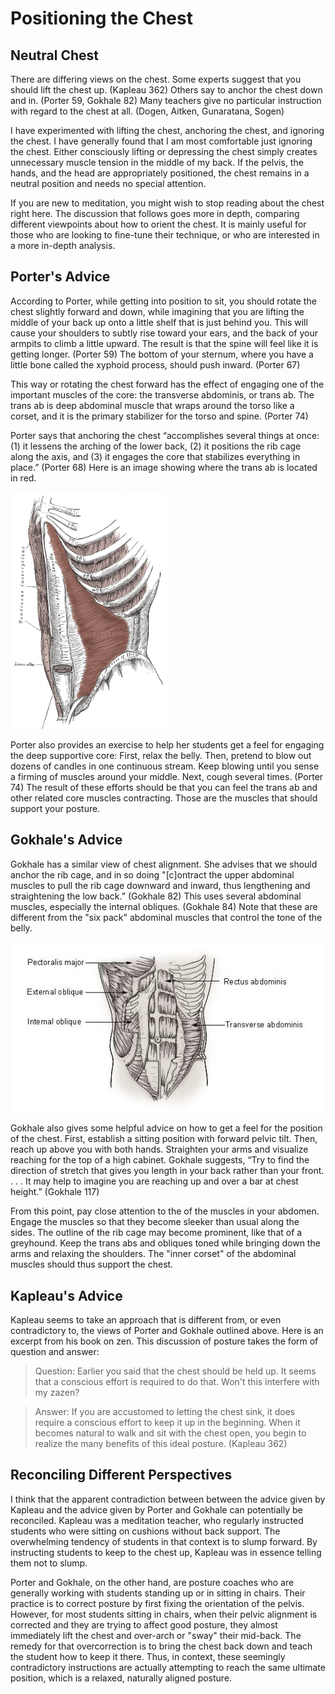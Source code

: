 # Positioning the Chest

## Neutral Chest

There are differing views on the chest. Some experts suggest that you should lift the chest up. (Kapleau 362) Others say to anchor the chest down and in. (Porter 59, Gokhale 82) Many teachers give no particular instruction with regard to the chest at all. (Dogen, Aitken, Gunaratana, Sogen) 

I have experimented with lifting the chest, anchoring the chest, and ignoring the chest. I have generally found that I am most comfortable just ignoring the chest. Either consciously lifting or depressing the chest simply creates unnecessary muscle tension in the middle of my back. If the pelvis, the hands, and the head are appropriately positioned, the chest remains in a neutral position and needs no special attention. 

If you are new to meditation, you might wish to stop reading about the chest right here. The discussion that follows goes more in depth, comparing different viewpoints about how to orient the chest. It is mainly useful for those who are looking to fine-tune their technique, or who are interested in a more in-depth analysis.

## Porter's Advice

According to Porter, while getting into position to sit, you should rotate the chest slightly forward and down, while imagining that you are lifting the middle of your back up onto a little shelf that is just behind you. This will cause your shoulders to subtly rise toward your ears, and the back of your armpits to climb a little upward. The result is that the spine will feel like it is getting longer. (Porter 59) The bottom of your sternum, where you have a little bone called the xyphoid process, should push inward. (Porter 67)

This way or rotating the chest forward has the effect of engaging one of the important muscles of the core: the transverse abdominis, or trans ab. The trans ab is deep abdominal muscle that wraps around the torso like a corset, and it is the primary stabilizer for the torso and spine. (Porter 74)

Porter says that anchoring the chest “accomplishes several things at once: (1) it lessens the arching of the lower back, (2) it positions the rib cage along the axis, and (3) it engages the core that stabilizes everything in place.” (Porter 68) Here is an image showing where the trans ab is located in red.

<div class="center-image"><img src="/static/images/transab.png" class="page-standard img-responsive" style="width: 250px"></div>

Porter also provides an exercise to help her students get a feel for engaging the deep supportive core: First, relax the belly. Then, pretend to blow out dozens of candles in one continuous stream. Keep blowing until you sense a firming of muscles around your middle. Next, cough several times. (Porter 74) The result of these efforts should be that you can feel the trans ab and other related core muscles contracting. Those are the muscles that should support your posture.

## Gokhale's Advice

Gokhale has a similar view of chest alignment. She advises that we should anchor the rib cage, and in so doing "[c]ontract the upper abdominal muscles to pull the rib cage downward and inward, thus lengthening and straightening the low back.” (Gokhale 82) This uses several abdominal muscles, especially the internal obliques. (Gokhale 84) Note that these are different from the "six pack" abdominal muscles that control the tone of the belly.

<div class="center-image"><img src="/static/images/abs.jpg" class="page-standard img-responsive" style="width: 600px"></div>

Gokhale also gives some helpful advice on how to get a feel for the position of the chest. First, establish a sitting position with forward pelvic tilt. Then, reach up above you with both hands. Straighten your arms and visualize reaching for the top of a high cabinet. Gokhale suggests, “Try to find the direction of stretch that gives you length in your back rather than your front. . . . It may help to imagine you are reaching up and over a bar at chest height.” (Gokhale 117)

From this point, pay close attention to the of the muscles in your abdomen. Engage the muscles so that they become sleeker than usual along the sides. The outline of the rib cage may become prominent, like that of a greyhound. Keep the trans abs and obliques toned while bringing down the arms and relaxing the shoulders. The "inner corset" of the abdominal muscles should thus support the chest.

## Kapleau's Advice

Kapleau seems to take an approach that is different from, or even contradictory to, the views of Porter and Gokhale outlined above. Here is an excerpt from his book on zen. This discussion of posture takes the form of question and answer:

>Question: Earlier you said that the chest should be held up. It seems that a conscious effort is required to do that. Won't this interfere with my zazen?

>Answer: If you are accustomed to letting the chest sink, it does require a conscious effort to keep it up in the beginning. When it becomes natural to walk and sit with the chest open, you begin to realize the many benefits of this ideal posture. (Kapleau 362)

## Reconciling Different Perspectives

I think that the apparent contradiction between between the advice given by Kapleau and the advice given by Porter and Gokhale can potentially be reconciled. Kapleau was a  meditation teacher, who regularly instructed students who were sitting on cushions without back support. The overwhelming tendency of students in that context is to slump forward. By instructing students to keep to the chest up, Kapleau was in essence telling them not to slump.

Porter and Gokhale, on the other hand, are posture coaches who are generally working with students standing up or in sitting in chairs. Their practice is to correct posture by first fixing the orientation of the pelvis. However, for most students sitting in chairs, when their pelvic alignment is corrected and they are trying to affect good posture, they almost immediately lift the chest and over-arch or "sway" their mid-back. The remedy for that overcorrection is to bring the chest back down and teach the student how to keep it there. Thus, in context, these seemingly contradictory instructions are actually attempting to reach the same ultimate position, which is a relaxed, naturally aligned posture.
